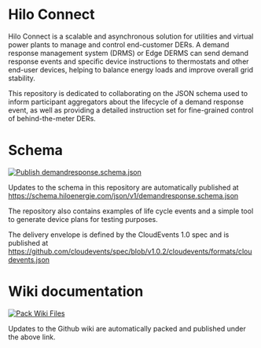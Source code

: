 # Hilo Connect

Hilo Connect is a scalable and asynchronous solution for utilities and virtual power plants to manage and control end-customer DERs. A demand response management system (DRMS) or Edge DERMS can send demand response events and specific device instructions to thermostats and other end-user devices, helping to balance energy loads and improve overall grid stability.

This repository is dedicated to collaborating on the JSON schema used to inform participant aggregators about the lifecycle of a demand response event, as well as providing a detailed instruction set for fine-grained control of behind-the-meter DERs.

# Schema

[![Publish demandresponse.schema.json](https://github.com/hiloenergie/schema/actions/workflows/schema-update-cd.yml/badge.svg)](https://github.com/hiloenergie/schema/actions/workflows/schema-update-cd.yml)

Updates to the schema in this repository are automatically published at https://schema.hiloenergie.com/json/v1/demandresponse.schema.json

The repository also contains examples of life cycle events and a simple tool to generate device plans for testing purposes.

The delivery envelope is defined by the CloudEvents 1.0 spec and is published at https://github.com/cloudevents/spec/blob/v1.0.2/cloudevents/formats/cloudevents.json

# Wiki documentation

[![Pack Wiki Files](https://github.com/hiloenergie/schema/actions/workflows/wiki-update.yml/badge.svg)](https://github.com/hiloenergie/schema/actions/workflows/wiki-update.yml)

Updates to the Github wiki are automatically packed and published under the above link.